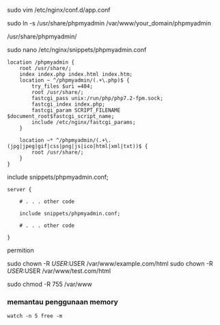 sudo vim /etc/nginx/conf.d/app.conf 

sudo ln -s /usr/share/phpmyadmin /var/www/your_domain/phpmyadmin

/usr/share/phpmyadmin/

sudo nano /etc/nginx/snippets/phpmyadmin.conf
```
location /phpmyadmin {
    root /usr/share/;
    index index.php index.html index.htm;
    location ~ ^/phpmyadmin/(.+\.php)$ {
        try_files $uri =404;
        root /usr/share/;
        fastcgi_pass unix:/run/php/php7.2-fpm.sock;
        fastcgi_index index.php;
        fastcgi_param SCRIPT_FILENAME $document_root$fastcgi_script_name;
        include /etc/nginx/fastcgi_params;
    }

    location ~* ^/phpmyadmin/(.+\.(jpg|jpeg|gif|css|png|js|ico|html|xml|txt))$ {
        root /usr/share/;
    }
}
```

include snippets/phpmyadmin.conf;

```
server {

    # . . . other code

    include snippets/phpmyadmin.conf;

    # . . . other code 

}
```


permition

sudo chown -R $USER:$USER /var/www/example.com/html
sudo chown -R $USER:$USER /var/www/test.com/html

sudo chmod -R 755 /var/www

### memantau penggunaan memory

```
watch -n 5 free -m
```
